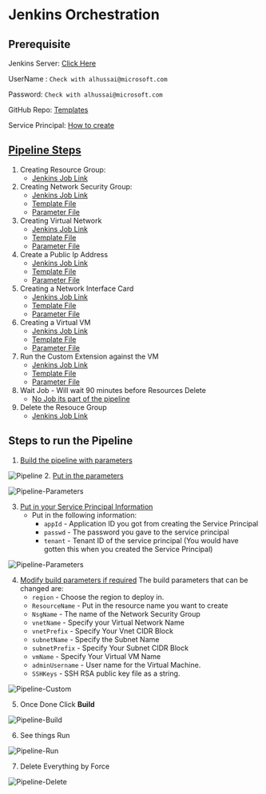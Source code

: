 # Jenkins Orchestration

## Prerequisite
Jenkins Server: [Click Here](http://jenkinsv2.eastus.cloudapp.azure.com:8080/job/ARM_Demo/job/Build_P20_Demo_Pipeline/)

UserName : ```Check with alhussai@microsoft.com```

Password: ```Check with alhussai@microsoft.com```

GitHub Repo: [Templates](https://github.com/alihhussain/training-events/tree/master/jenkins)

Service Principal: [How to create](https://docs.microsoft.com/en-us/cli/azure/create-an-azure-service-principal-azure-cli?toc=%2Fazure%2Fazure-resource-manager%2Ftoc.json&view=azure-cli-latest)

## [Pipeline Steps](http://jenkinsv2.eastus.cloudapp.azure.com:8080/job/ARM_Demo/job/Build_P20_Demo_Pipeline/)

1. Creating Resource Group: 
    * [Jenkins Job Link](http://jenkinsv2.eastus.cloudapp.azure.com:8080/job/ARM_Demo/job/Build_RG/)
2.  Creating Network Security Group: 
    * [Jenkins Job Link](http://jenkinsv2.eastus.cloudapp.azure.com:8080/job/ARM_Demo/job/Build_NSG/)   
    * [Template File](https://github.com/alihhussain/training-events/blob/master/jenkins/Build_NSG.json)
    * [Parameter File](https://github.com/alihhussain/training-events/blob/master/jenkins/Build_NSG.parameters.json) 
3. Creating Virtual Network
    * [Jenkins Job Link](http://jenkinsv2.eastus.cloudapp.azure.com:8080/job/ARM_Demo/job/Build_VNET/)   
    * [Template File](https://github.com/alihhussain/training-events/blob/master/jenkins/Build_VNet.json)
    * [Parameter File](https://github.com/alihhussain/training-events/blob/master/jenkins/Build_VNet.parameters.json) 
4. Create a Public Ip Address
    * [Jenkins Job Link](http://jenkinsv2.eastus.cloudapp.azure.com:8080/job/ARM_Demo/job/Build_PIP/)   
    * [Template File](https://github.com/alihhussain/training-events/blob/master/jenkins/Build_PIP.json)
    * [Parameter File](https://github.com/alihhussain/training-events/blob/master/jenkins/Build_PIP.parameters.json)
5. Creating a Network Interface Card
    * [Jenkins Job Link](http://jenkinsv2.eastus.cloudapp.azure.com:8080/job/ARM_Demo/job/Build_NIC/)   
    * [Template File](https://github.com/alihhussain/training-events/blob/master/jenkins/Build_NIC.json)
    * [Parameter File](https://github.com/alihhussain/training-events/blob/master/jenkins/Build_NIC.parameters.json)
6. Creating a Virtual VM
    * [Jenkins Job Link](http://jenkinsv2.eastus.cloudapp.azure.com:8080/job/ARM_Demo/job/Build_VM/)   
    * [Template File](https://github.com/alihhussain/training-events/blob/master/jenkins/Build_VM.json)
    * [Parameter File](https://github.com/alihhussain/training-events/blob/master/jenkins/Build_VM.parameters.json)
7. Run the Custom Extension against the VM
    * [Jenkins Job Link](http://jenkinsv2.eastus.cloudapp.azure.com:8080/job/ARM_Demo/job/Build_VMX/)   
    * [Template File](https://github.com/alihhussain/training-events/blob/master/jenkins/Build_VMX.json)
    * [Parameter File](https://github.com/alihhussain/training-events/blob/master/jenkins/Build_VMX.parameters.json)
8. Wait Job - Will wait 90 minutes before Resources Delete
    * [No Job its part of the pipeline](http://jenkinsv2.eastus.cloudapp.azure.com:8080/job/ARM_Demo/job/Build_P20_Demo_Pipeline/configure)
9. Delete the Resouce Group
    * [Jenkins Job Link](http://jenkinsv2.eastus.cloudapp.azure.com:8080/job/ARM_Demo/job/P20_Delete/)

## Steps to run the Pipeline

1. [Build the pipeline with parameters](http://jenkinsv2.eastus.cloudapp.azure.com:8080/job/ARM_Demo/job/Build_P20_Demo_Pipeline/)

![Pipeline](./src/pipeline.jpg)
2. [Put in the parameters](http://jenkinsv2.eastus.cloudapp.azure.com:8080/job/ARM_Demo/job/Build_P20_Demo_Pipeline/build?delay=0sec)

![Pipeline-Parameters](./src/pipeline-parameters.jpg)

3. [Put in your Service Principal Information](http://jenkinsv2.eastus.cloudapp.azure.com:8080/job/ARM_Demo/job/Build_P20_Demo_Pipeline/build?delay=0sec)
    * Put in the following information:
        * ```appId``` - Application ID you got from creating the Service Principal
        * ```passwd``` - The password you gave to the service principal
        * ```tenant``` - Tenant ID of the service principal (You would have gotten this when you created the Service Principal)

![Pipeline-Parameters](./src/pipeline-service-principal.jpg)

4. [Modify build parameters if required](http://jenkinsv2.eastus.cloudapp.azure.com:8080/job/ARM_Demo/job/Build_P20_Demo_Pipeline/build?delay=0sec)
The build parameters that can be changed are:
    * ```region``` - Choose the region to deploy in.
    * ```ResourceName``` - Put in the resource name you want to create
    * ```NsgName``` - The name of the Network Security Group
    * ```vnetName``` - Specify your Virtual Network Name
    * ```vnetPrefix``` - Specify Your Vnet CIDR Block
    * ```subnetName``` - Specify the Subnet Name
    * ```subnetPrefix``` - Specify Your Subnet CIDR Block
    * ```vmName``` - Specify Your Virtual VM Name
    * ```adminUsername``` - User name for the Virtual Machine.
    * ```SSHKeys``` - SSH RSA public key file as a string.
 

![Pipeline-Custom](./src/pipeline-custom.jpg)

5. Once Done Click **Build**

![Pipeline-Build](./src/pipeline-build.jpg)

6. See things Run

![Pipeline-Run](./src/pipeline-run.jpg)

7. Delete Everything by Force

![Pipeline-Delete](./src/pipeline-delete.jpg)